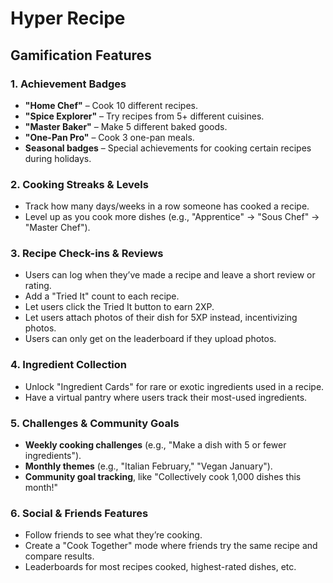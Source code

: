 # Hyper Recipe

## Gamification Features

### **1. Achievement Badges**

- **"Home Chef"** – Cook 10 different recipes.
- **"Spice Explorer"** – Try recipes from 5+ different cuisines.
- **"Master Baker"** – Make 5 different baked goods.
- **"One-Pan Pro"** – Cook 3 one-pan meals.
- **Seasonal badges** – Special achievements for cooking certain recipes during holidays.

### **2. Cooking Streaks & Levels**

- Track how many days/weeks in a row someone has cooked a recipe.
- Level up as you cook more dishes (e.g., "Apprentice" → "Sous Chef" → "Master Chef").

### **3. Recipe Check-ins & Reviews**

- Users can log when they’ve made a recipe and leave a short review or rating.
- Add a "Tried It" count to each recipe.
- Let users click the Tried It button to earn 2XP.
- Let users attach photos of their dish for 5XP instead, incentivizing photos.
- Users can only get on the leaderboard if they upload photos.

### **4. Ingredient Collection**

- Unlock "Ingredient Cards" for rare or exotic ingredients used in a recipe.
- Have a virtual pantry where users track their most-used ingredients.

### **5. Challenges & Community Goals**

- **Weekly cooking challenges** (e.g., "Make a dish with 5 or fewer ingredients").
- **Monthly themes** (e.g., "Italian February," "Vegan January").
- **Community goal tracking**, like "Collectively cook 1,000 dishes this month!"

### **6. Social & Friends Features**

- Follow friends to see what they’re cooking.
- Create a "Cook Together" mode where friends try the same recipe and compare results.
- Leaderboards for most recipes cooked, highest-rated dishes, etc.

